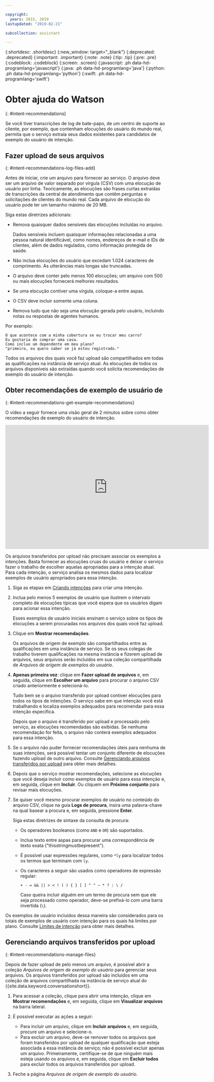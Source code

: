 ```yaml
---

copyright:
  years: 2015, 2019
lastupdated: "2019-02-21"

subcollection: assistant

---
```


{:shortdesc: .shortdesc}
{:new_window: target="_blank"}
{:deprecated: .deprecated}
{:important: .important}
{:note: .note}
{:tip: .tip}
{:pre: .pre}
{:codeblock: .codeblock}
{:screen: .screen}
{:javascript: .ph data-hd-programlang='javascript'}
{:java: .ph data-hd-programlang='java'}
{:python: .ph data-hd-programlang='python'}
{:swift: .ph data-hd-programlang='swift'}

# Obter ajuda do Watson
{: #intent-recommendations}

Se você tiver transcrições de log de bate-papo, de um centro de suporte ao cliente, por exemplo, que contenham elocuções do usuário do mundo real, permita que o serviço extraia seus dados existentes para candidatos de exemplo do usuário de intenção.

## Fazer upload de seus arquivos
{: #intent-recommendations-log-files-add}

Antes de iniciar, crie um arquivo para fornecer ao serviço. O arquivo deve ser um arquivo de valor separado por vírgula (CSV) com uma elocução de usuário por linha. Teoricamente, as elocuções são frases curtas extraídas de transcrições da central de atendimento que contêm perguntas e solicitações de clientes do mundo real. Cada arquivo de elocução do usuário pode ter um tamanho máximo de 20 MB.

Siga estas diretrizes adicionais:

  - Remova quaisquer dados sensíveis das elocuções incluídas no arquivo.

    Dados sensíveis incluem quaisquer informações relacionadas a uma pessoa natural identificável, como nomes, endereços de e-mail e IDs de clientes, além de dados regulados, como informação protegida de saúde.
  - Não inclua elocuções do usuário que excedam 1.024 caracteres de comprimento. As utterâncias mais longas são truncadas.
  - O arquivo deve conter pelo menos 100 elocuções; um arquivo com 500 ou mais elocuções fornecerá melhores resultados.
  - Se uma elocução contiver uma vírgula, coloque-a entre aspas.
  - O CSV deve incluir somente uma coluna.
  - Remova tudo que não seja uma elocução gerada pelo usuário, incluindo notas ou respostas de agentes humanos.

  Por exemplo:

  ```
  O que acontece com a minha cobertura se eu trocar meu carro?
  Eu gostaria de comprar uma casa.
  Como incluo um dependente em meu plano?
  "primeiro, eu quero saber se já estou registrado."
  ```

Todos os arquivos dos quais você faz upload são compartilhados em todas as qualificações na instância de serviço atual. As elocuções de todos os arquivos disponíveis são extraídas quando você solicita recomendações de exemplo do usuário de intenção.

## Obter recomendações de exemplo de usuário de
{: #intent-recommendations-get-example-recommendations}

O vídeo a seguir fornece uma visão geral de 2 minutos sobre como obter recomendações de exemplo do usuário de intenção.

<iframe class="embed-responsive-item" id="youtubeplayer" title="Recomendações de exemplo do usuário de intenção" type="text/html" width="640" height="390" src="https://www.youtube.com/embed/L3FI8KeZfsc?rel=0" frameborder="0" webkitallowfullscreen mozallowfullscreen allowfullscreen> </iframe>

Os arquivos transferidos por upload não precisam associar os exemplos a intenções. Basta fornecer as elocuções cruas do usuário e deixar o serviço fazer o trabalho de escolher aquelas apropriadas para a intenção atual. Para cada intenção, o serviço analisa os mesmos dados para localizar exemplos de usuário apropriados para essa intenção.

1.  Siga as etapas em [Criando intenções](/docs/services/assistant?topic=assistant-intents#intents-creating-intents-task) para criar uma intenção.

1.  Inclua pelo menos 5 exemplos de usuário que ilustrem o intervalo completo de elocuções típicas que você espera que os usuários digam para acionar essa intenção.

    Esses exemplos de usuário iniciais ensinam o serviço sobre os tipos de elocuções a serem procuradas nos arquivos dos quais você faz upload.

1.  Clique em **Mostrar recomendações**.

    Os arquivos de origem de exemplo são compartilhados entre as qualificações em uma instância de serviço. Se os seus colegas de trabalho tiverem qualificações na mesma instância e fizerem upload de arquivos, seus arquivos serão incluídos em sua coleção compartilhada de *Arquivos de origem de exemplos do usuário*.

1.  **Apenas primeira vez**: clique em **Fazer upload de arquivos** e, em seguida, clique em **Escolher um arquivo** para procurar o arquivo CSV criado anteriormente e selecioná-lo.

    Tudo bem se o arquivo transferido por upload contiver elocuções para todos os tipos de intenções. O serviço sabe em que intenção você está trabalhando e localiza exemplos adequados para recomendar para essa intenção específica.

    Depois que o arquivo é transferido por upload e processado pelo serviço, as elocuções recomendadas são exibidas. Se nenhuma recomendação for feita, o arquivo não conterá exemplos adequados para essa intenção.

1.  Se o arquivo não puder fornecer recomendações úteis para nenhuma de suas intenções, será possível tentar um conjunto diferente de elocuções fazendo upload de outro arquivo. Consulte [Gerenciando arquivos transferidos por upload](#intent-recommendations-manage-files) para obter mais detalhes.

1.  Depois que o serviço mostrar recomendações, selecione as elocuções que você deseja incluir como exemplos de usuário para essa intenção e, em seguida, clique em **Incluir**. Ou cliquem em **Próximo conjunto** para revisar mais elocuções.
1.  Se quiser você mesmo procurar exemplos de usuário no conteúdo do arquivo CSV, clique na guia **Logs de procura**, insira uma palavra-chave na qual basear a procura e, em seguida, pressione **Enter**.

    Siga estas diretrizes de sintaxe da consulta de procura:

    - Os operadores booleanos (como `AND` e `OR`) são suportados.
    - Inclua texto entre aspas para procurar uma correspondência de texto exata ("thisstringmustbepresent").
    - É possível usar expressões regulares, como `*ly` para localizar todos os termos que terminam com `ly`.
    - Os caracteres a seguir são usados como operadores de expressão regular:

      `+ - = && || > < ! ( ) { } [ ] ^ " ~ * ? : \ /`

      Caso queira incluir alguém em um termo de procura sem que ele seja processado como operador, deve-se prefixá-lo com uma barra invertida (`\`).

Os exemplos de usuário incluídos dessa maneira são considerados para os totais de exemplos de usuário com intenção para os quais há limites por plano. Consulte [Limites de intenção](/docs/services/assistant?topic=assistant-intents#intents-limits) para obter mais detalhes.

## Gerenciando arquivos transferidos por upload
{: #intent-recommendations-manage-files}

Depois de fazer upload de pelo menos um arquivo, é possível abrir a coleção *Arquivos de origem de exemplo do usuário* para gerenciar seus arquivos. Os arquivos transferidos por upload são incluídos em uma coleção de arquivos compartilhada na instância de serviço atual do {{site.data.keyword.conversationshort}}.

1.  Para acessar a coleção, clique para abrir uma intenção, clique em **Mostrar recomendações** e, em seguida, clique em **Visualizar arquivos** na barra lateral.

1.  É possível executar as ações a seguir:

    - Para incluir um arquivo, clique em **Incluir arquivos** e, em seguida, procure um arquivo e selecione-o.
    - Para excluir um arquivo, deve-se remover todos os arquivos que foram transferidos por upload de qualquer qualificação que esteja associada a essa instância de serviço; não é possível excluir apenas um arquivo. Primeiramente, certifique-se de que ninguém mais esteja usando os arquivos e, em seguida, clique em **Excluir todos** para excluir todos os arquivos transferidos por upload.

1.  Feche a página *Arquivos de origem de exemplo do usuário*.
